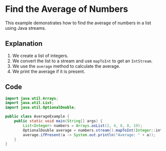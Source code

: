 # Find the Average of Numbers

This example demonstrates how to find the average of numbers in a list using Java streams.

## Explanation

1. We create a list of integers.
2. We convert the list to a stream and use `mapToInt` to get an `IntStream`.
3. We use the `average` method to calculate the average.
4. We print the average if it is present.

## Code

```java
import java.util.Arrays;
import java.util.List;
import java.util.OptionalDouble;

public class AverageExample {
    public static void main(String[] args) {
        List<Integer> numbers = Arrays.asList(2, 4, 6, 8, 10);
        OptionalDouble average = numbers.stream().mapToInt(Integer::intValue).average();
        average.ifPresent(a -> System.out.println("Average: " + a));
    }
}
```